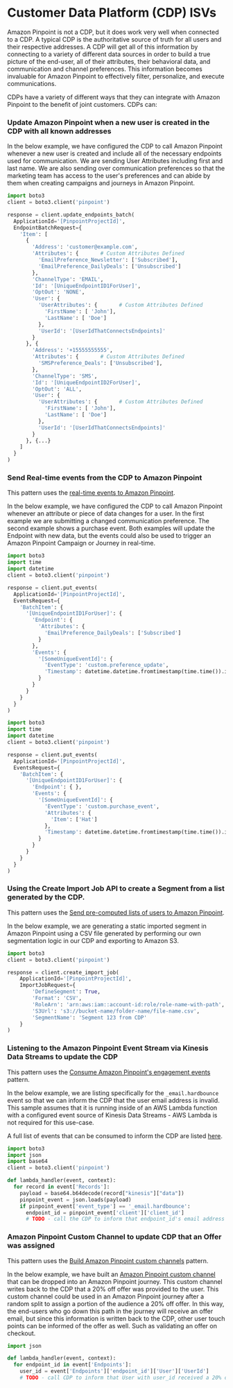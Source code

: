 # Customer Data Platform (CDP) ISVs

Amazon Pinpoint is not a CDP, but it does work very well when connected to a CDP. A typical CDP is the authoritative source of truth for all users and their respective addresses. A CDP will get all of this information by connecting to a variety of different data sources in order to build a true picture of the end-user, all of their attributes, their behavioral data, and communication and channel preferences.  This information becomes invaluable for Amazon Pinpoint to effectively filter, personalize, and execute communications.

CDPs have a variety of different ways that they can integrate with Amazon Pinpoint to the benefit of joint customers.  CDPs can:

### Update Amazon Pinpoint when a new user is created in the CDP with all known addresses

In the below example, we have configured the CDP to call Amazon Pinpoint whenever a new user is created and include all of the necessary endpoints used for communication.  We are sending User Attributes including first and last name.  We are also sending over communication preferences so that the marketing team has access to the user's preferences and can abide by them when creating campaigns and journeys in Amazon Pinpoint.

```python
import boto3
client = boto3.client('pinpoint')

response = client.update_endpoints_batch(
  ApplicationId='[PinpointProjectId]',
  EndpointBatchRequest={
    'Item': [
      {
        'Address': 'customer@example.com',
        'Attributes': {       # Custom Attributes Defined
          'EmailPreference_Newsletter': ['Subscribed'],
          'EmailPreference_DailyDeals': ['Unsubscribed']
        },
        'ChannelType': 'EMAIL',
        'Id': '[UniqueEndpointID1ForUser]',
        'OptOut': 'NONE',
        'User': {
          'UserAttributes': {       # Custom Attributes Defined
            'FirstName': [ 'John'],
            'LastName': [ 'Doe']
          },
          'UserId': '[UserIdThatConnectsEndpoints]'
        }
      }, {
        'Address': '+15555555555',
        'Attributes': {       # Custom Attributes Defined
          'SMSPreference_Deals': ['Unsubscribed'],
        },
        'ChannelType': 'SMS',
        'Id': '[UniqueEndpointID2ForUser]',
        'OptOut': 'ALL',
        'User': {
          'UserAttributes': {       # Custom Attributes Defined
            'FirstName': [ 'John'],
            'LastName': [ 'Doe']
          },
          'UserId': '[UserIdThatConnectsEndpoints]'
        }
      }, {...}
    ]
  }
)
```


### Send Real-time events from the CDP to Amazon Pinpoint

This pattern uses the [real-time events to Amazon Pinpoint](../#Send-User-Events-to-Amazon-Pinpoint).

In the below example, we have configured the CDP to call Amazon Pinpoint whenever an attribute or piece of data changes for a user.  In the first example we are submitting a changed communication preference.  The second example shows a purchase event.  Both examples will update the Endpoint with new data, but the events could also be used to trigger an Amazon Pinpoint Campaign or Journey in real-time.

```python
import boto3
import time
import datetime
client = boto3.client('pinpoint')

response = client.put_events(
  ApplicationId='[PinpointProjectId]',
  EventsRequest={
    'BatchItem': {
      '[UniqueEndpointID1ForUser]': {
        'Endpoint': {
          'Attributes': {
            'EmailPreference_DailyDeals': ['Subscribed']
          }
        },
        'Events': {
          '[SomeUniqueEventId]': {
            'EventType': 'custom.preference_update',
            'Timestamp': datetime.datetime.fromtimestamp(time.time()).isoformat()
          }
        }
      }
    }
  }
)
```

```python
import boto3
import time
import datetime
client = boto3.client('pinpoint')

response = client.put_events(
  ApplicationId='[PinpointProjectId]',
  EventsRequest={
    'BatchItem': {
      '[UniqueEndpointID1ForUser]': {
        'Endpoint': { },
        'Events': {
          '[SomeUniqueEventId]': {
            'EventType': 'custom.purchase_event',
            'Attributes': {
              'Item': ['Hat']
            },
            'Timestamp': datetime.datetime.fromtimestamp(time.time()).isoformat()
          }
        }
      }
    }
  }
)
```


### Using the Create Import Job API to create a Segment from a list generated by the CDP.

This pattern uses the [Send pre-computed lists of users to Amazon Pinpoint](../#Send-PreComputed-Lists-of-Users-to-Amazon-Pinpoint).

In the below example, we are generating a static imported segment in Amazon Pinpoint using a CSV file generated by performing our own segmentation logic in our CDP and exporting to Amazon S3.

```python
import boto3
client = boto3.client('pinpoint')

response = client.create_import_job(
    ApplicationId='[PinpointProjectId]',
    ImportJobRequest={
        'DefineSegment': True,
        'Format': 'CSV',
        'RoleArn': 'arn:aws:iam::account-id:role/role-name-with-path',
        'S3Url': 's3://bucket-name/folder-name/file-name.csv',
        'SegmentName': 'Segment 123 from CDP'
    }
)
```

### Listening to the Amazon Pinpoint Event Stream via Kinesis Data Streams to update the CDP

This pattern uses the [Consume Amazon Pinpoint's engagement events](../#Consume-Amazon-Pinpoints-Engagement-Events) pattern.

In the below example, we are listing specifically for the `_email.hardbounce` event so that we can inform the CDP that the user email address is invalid.  This sample assumes that it is running inside of an AWS Lambda function with a configured event source of Kinesis Data Streams - AWS Lambda is not required for this use-case.

A full list of events that can be consumed to inform the CDP are listed [here](https://docs.aws.amazon.com/pinpoint/latest/developerguide/event-streams.html).

```python
import boto3
import json
import base64
client = boto3.client('pinpoint')

def lambda_handler(event, context):
  for record in event['Records']:
    payload = base64.b64decode(record["kinesis"]["data"])
    pinpoint_event = json.loads(payload)
    if pinpoint_event['event_type'] == '_email.hardbounce':
      endpoint_id = pinpoint_event['client']['client_id']
      # TODO - call the CDP to inform that endpoint_id's email address is invalid

```


### Amazon Pinpoint Custom Channel to update CDP that an Offer was assigned

This pattern uses the [Build Amazon Pinpoint custom channels](../#Build-Amazon-Pinpoint-Custom-Channels) pattern.

In the below example, we have built an [Amazon Pinpoint custom channel](https://docs.aws.amazon.com/pinpoint/latest/developerguide/channels-custom.html) that can be dropped into an Amazon Pinpoint journey.  This custom channel writes back to the CDP that a 20% off offer was provided to the user.  This custom channel could be used in an Amazon Pinpoint journey after a random split to assign a portion of the audience a 20% off offer.  In this way, the end-users who go down this path in the journey will receive an offer email, but since this information is written back to the CDP, other user touch points can be informed of the offer as well.  Such as validating an offer on checkout.

```python
import json

def lambda_handler(event, context):
  for endpoint_id in event['Endpoints']:
    user_id = event['Endpoints']['endpoint_id']['User']['UserId']
    # TODO - call CDP to inform that User with user_id received a 20% off offer

```
